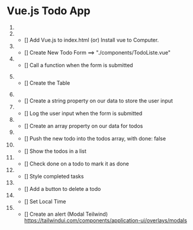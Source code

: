 # Vue.js Todo App

1.  <!-- Install everything from vuejs.org and Tailwindcss
        https://tailwindcss.com/docs/guides/vue-3-vite
     -->

2.  - [] Add Vue.js to index.html (or) Install vue to Computer.

    <!-- Form -->

3.  - [] Create New Todo Form ==> "./components/TodoListe.vue"

    <!-- Import TodoList -->

4.  - [] Call a function when the form is submitted

 <!-- Table&Text&Input -->

5.  - [] Create the Table

 <!-- Get&Set JavaScrtipt -->

6.  - [] Create a string property on our data to store the user input

     <!-- Add New To-Do  -->
     <!-- Functions Creation -->

7.  - [] Log the user input when the form is submitted

8.  - [] Create an array property on our data for todos

9.  - [] Push the new todo into the todos array, with done: false

10. - [] Show the todos in a list

11. - [] Check done on a todo to mark it as done

     <!-- Icon, color and hover  -->

12. - [] Style completed tasks

13. - [] Add a button to delete a todo

     <!-- Moment Pack  -->

14. - [] Set Local Time

15. - [] Create an alert (Modal Teilwind) https://tailwindui.com/components/application-ui/overlays/modals
